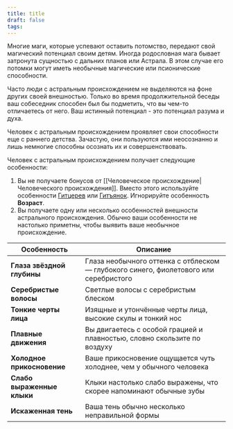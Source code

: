 ```yaml
---
title: title
draft: false
tags:
---
```

Многие маги, которые успевают оставить потомство, передают свой магический потенциал своим детям. Иногда родословная мага бывает затронута сущностью с дальних планов или Астрала. В этом случае его потомки могут иметь необычные магические или псионические способности.

Часто люди с астральным происхождением не выделяются на фоне других своей внешностью. Только во время продолжительной беседы ваш собеседник способен был бы подметить, что вы чем-то отличаетесь от него. Ваш истинный потенциал - это потенциал разума и духа.

Человек с астральным происхождением проявляет свои способности еще с раннего детства. Зачастую, они пользуются ими неосознанно и лишь немногие способны осознать их и совершенствовать.

Человек с астральным происхождением получает следующие особенности:
1. Вы не получаете бонусов от [[Человеческое происхождение|Человеческого происхождения]]. Вместо этого используйте особенности [Гитцерев](https://dnd.su/multiverse/race/293-githzerai/) или [Гитъянок](https://dnd.su/multiverse/race/292-githyanki/). Игнорируйте особенность **Возраст**.
2. Вы получаете одну или несколько особенностей внешности астрального происхождения. Обычно ваши особенности не настолько приметны, чтобы выявить ваше необычное происхождение.

| Особенность                | Описание                                                                              |
| -------------------------- | ------------------------------------------------------------------------------------- |
| **Глаза звёздной глубины** | Глаза необычного оттенка с отблеском — глубокого синего, фиолетового или серебристого |
| **Серебристые волосы**     | Светлые волосы с серебристым блеском                                                  |
| **Тонкие черты лица**      | Изящные и утончённые черты лица, высокие скулы и тонкий нос                           |
| **Плавные движения**       | Вы двигаетесь с особой грацией и плавностью, словно скользите по воздуху              |
| **Холодное прикосновение** | Ваше прикосновение ощущается чуть холоднее, чем у обычного человека                   |
| **Слабо выраженные клыки** | Клыки настолько слабо выражены, что скорее напоминают обычные зубы                    |
| **Искаженная тень**        | Ваша тень обычно несколько неправильной формы                                         |

